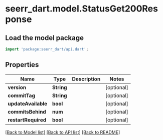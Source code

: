# seerr_dart.model.StatusGet200Response

## Load the model package
```dart
import 'package:seerr_dart/api.dart';
```

## Properties
Name | Type | Description | Notes
------------ | ------------- | ------------- | -------------
**version** | **String** |  | [optional] 
**commitTag** | **String** |  | [optional] 
**updateAvailable** | **bool** |  | [optional] 
**commitsBehind** | **num** |  | [optional] 
**restartRequired** | **bool** |  | [optional] 

[[Back to Model list]](../README.md#documentation-for-models) [[Back to API list]](../README.md#documentation-for-api-endpoints) [[Back to README]](../README.md)



